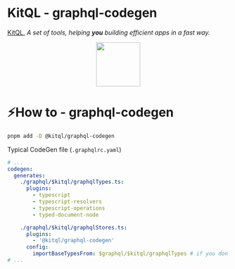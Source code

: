 # KitQL - graphql-codegen

[KitQL](https://github.com/jycouet/kitql#kitql), _A set of tools, helping **you** building efficient apps in a fast way._

<p align="center">
  <img src="../../logo.svg" width="100" />
</p>

# ⚡How to - graphql-codegen

```bash
pnpm add -D @kitql/graphql-codegen
```

Typical CodeGen file (`.graphqlrc.yaml`)

```yaml
# ...
codegen:
  generates:
    ./graphql/$kitql/graphqlTypes.ts:
      plugins:
        - typescript
        - typescript-resolvers
        - typescript-operations
        - typed-document-node

    ./graphql/$kitql/graphqlStores.ts:
      plugins:
        - '@kitql/graphql-codegen'
      config:
        importBaseTypesFrom: $graphql/$kitql/graphqlTypes # if you don't add this, you have to generate all types in the same file.
# ...
```
